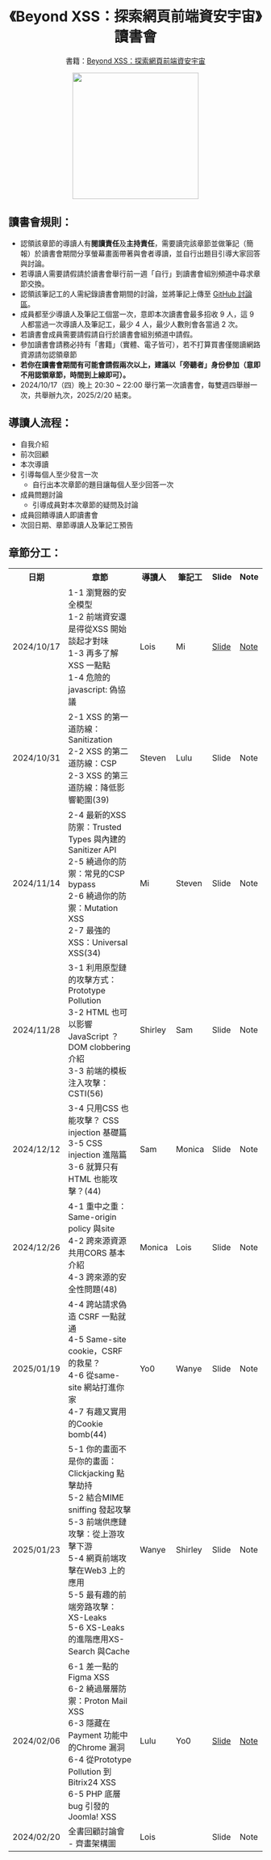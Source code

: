 <h1 align="center">
《Beyond XSS：探索網頁前端資安宇宙》讀書會
</h1>

<p align="center">
  書籍：<a href="https://www.tenlong.com.tw/products/9786267383803">Beyond XSS：探索網頁前端資安宇宙</a>
</p>

<div align="center">
  <img src="https://cf-assets2.tenlong.com.tw/products/images/000/210/576/original/DM2441_3D-750x933_0.jpg?1719564123" wdith="250px" height="250px"/>
</div>



## 讀書會規則：
- 認領該章節的導讀人有**閱讀責任**及**主持責任**，需要讀完該章節並做筆記（簡報）於讀書會期間分享螢幕畫面帶著與會者導讀，並自行出題目引導大家回答與討論。
- 若導讀人需要請假請於讀書會舉行前一週「自行」到讀書會組別頻道中尋求章節交換。
- 認領該筆記工的人需紀錄讀書會期間的討論，並將筆記上傳至 [GitHub 討論區](https://github.com/Tech-Book-Community/Beyond-XSS-Book-Club/discussions)。
- 成員都至少導讀人及筆記工個當一次，意即本次讀書會最多招收 9 人，這 9 人都當過一次導讀人及筆記工，最少 4 人，最少人數則會各當過 2 次。
- 若讀書會成員需要請假請自行於讀書會組別頻道中請假。
- 參加讀書會請務必持有「書籍」（實體、電子皆可），若不打算買書僅閱讀網路資源請勿認領章節
- **若你在讀書會期間有可能會請假兩次以上，建議以「旁聽者」身份參加（意即不用認領章節，時間到上線即可）。**
- 2024/10/17（四）晚上 20:30 ~ 22:00 舉行第一次讀書會，每雙週四舉辦一次，共舉辦九次，2025/2/20 結束。

## 導讀人流程：
- 自我介紹
- 前次回顧
- 本次導讀
- 引導每個人至少發言一次
    - 自行出本次章節的題目讓每個人至少回答一次
- 成員問題討論
    - 引導成員對本次章節的疑問及討論
- 成員回饋導讀人即讀書會
- 次回日期、章節導讀人及筆記工預告

## 章節分工：

<table>
  <tr>
    <th>日期</th>
    <th>章節</th>
    <th>導讀人</th>
    <th>筆記工</th>
    <th>Slide</th>
    <th>Note</th>
  </tr>
  <tr>
    <td>2024/10/17</td>
    <td>
     1-1 瀏覽器的安全模型</br>
     1-2 前端資安還是得從XSS 開始談起才對味</br>
     1-3 再多了解 XSS 一點點</br>
     1-4 危險的 javascript: 偽協議
    </td>
    <td>Lois</td>
    <td>Mi</td>
    <td><a href="https://hackmd.io/@LoisChen/Sy6nvVmkkx#/">Slide</a></td>
    <td><a href="https://github.com/Tech-Book-Community/Beyond-XSS-Book-Club/discussions/1">Note</a></td>
  </tr>
  <tr>
    <td>2024/10/31</td>
    <td>
      2-1 XSS 的第一道防線：Sanitization</br>
      2-2 XSS 的第二道防線：CSP</br>
      2-3 XSS 的第三道防線：降低影響範圍(39)
    </td>
    <td>Steven</td>
    <td>Lulu</td>
    <td>Slide</td>
    <td>Note</td>
  </tr>
  <tr>
    <td>2024/11/14</td>
    <td>
     2-4 最新的XSS 防禦：Trusted Types 與內建的Sanitizer API</br>
     2-5 繞過你的防禦：常見的CSP bypass</br>
     2-6 繞過你的防禦：Mutation XSS</br>2-7 最強的 XSS：Universal XSS(34)
    </td>
    <td>Mi</td>
    <td>Steven</td>
    <td>Slide</td>
    <td>Note</td>
  </tr>
  <tr>
    <td>2024/11/28</td>
    <td>
      3-1 利用原型鏈的攻擊方式：Prototype Pollution</br>
      3-2 HTML 也可以影響JavaScript ？ DOM clobbering 介紹</br>
      3-3 前端的模板注入攻擊：CSTI(56)
    </td>
    <td>Shirley</td>
    <td>Sam</td>
    <td>Slide</td>
    <td>Note</td>
  </tr>
  <tr>
    <td>2024/12/12</td>
    <td>
      3-4 只用CSS 也能攻擊？ CSS injection 基礎篇</br>
      3-5 CSS injection 進階篇</br>3-6 就算只有HTML 也能攻擊？(44)
    </td>
    <td>Sam</td>
    <td>Monica</td>
    <td>Slide</td>
    <td>Note</td>
  </tr>
  <tr>
    <td>2024/12/26</td>
    <td>
      4-1 重中之重：Same-origin policy 與site</br>
      4-2 跨來源資源共用CORS 基本介紹</br>4-3 跨來源的安全性問題(48)
    </td>
    <td>Monica</td>
    <td>Lois</td>
    <td>Slide</td>
    <td>Note</td>
  </tr>
  <tr>
    <td>2025/01/19</td>
    <td>
      4-4 跨站請求偽造 CSRF 一點就通</br>
      4-5 Same-site cookie，CSRF 的救星？</br>
      4-6 從same-site 網站打進你家</br>4-7 有趣又實用的Cookie bomb(44)
    </td>
    <td>Yo0</td>
    <td>Wanye</td>
    <td>Slide</td>
    <td>Note</td>
  </tr>
  <tr>
    <td>2025/01/23</td>
    <td>
      5-1 你的畫面不是你的畫面：Clickjacking 點擊劫持</br>
      5-2 結合MIME sniffing 發起攻擊</br>
      5-3 前端供應鏈攻擊：從上游攻擊下游</br>5-4 網頁前端攻擊在Web3 上的應用</br>
      5-5 最有趣的前端旁路攻擊：XS-Leaks</br>5-6 XS-Leaks 的進階應用XS-Search 與Cache 
    </td>
    <td>Wanye</td>
    <td>Shirley</td>
    <td>Slide</td>
    <td>Note</td>
  </tr>
  <tr>
    <td>2024/02/06</td>
    <td>
      6-1 差一點的Figma XSS</br>6-2 繞過層層防禦：Proton Mail XSS</br>
      6-3 隱藏在Payment 功能中的Chrome 漏洞</br>
      6-4 從Prototype Pollution 到Bitrix24 XSS</br>
      6-5 PHP 底層bug 引發的Joomla! XSS
    </td>
    <td>Lulu</td>
    <td>Yo0</td>
    <td><a href="https://chuchiang.github.io/marp_xss/">Slide</a></td>
    <td><a href="https://github.com/Tech-Book-Community/Beyond-XSS-Book-Club/discussions/6">Note</a></td>
  </tr>
  <tr>
    <td>2024/02/20</td>
    <td>
      全書回顧討論會 - 齊畫架構圖
    </td>
    <td>Lois</td>
    <td></td>
    <td>Slide</td>
    <td>Note</td>
  </tr>
</table>

